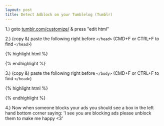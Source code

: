 ```yaml
---
layout: post
title: Detect Adblock on your Tumblelog (Tumblr)
---
```


1.) goto [tumblr.com/customize/](https://www.tumblr.com/customize/) & press "edit html"

2.) (copy &) paste the following right before ```</head>``` (CMD+F or CTRL+F to find ```</head>```)

{% highlight html %}
<script>var adsnotblocked=false</script>
<script type="text/javascript" src="http://static.tumblr.com/4ra4qv5/hZmnadqev/advertisement.js"></script>
{% endhighlight %}

3.) (copy &) paste the following right before ```</body>``` (CMD+F or CTRL+F to find ```</head>```)

{% highlight html %}
<div style="position:fixed;bottom:10px;left:10px;font-family:arial,verdana;font-size:16px;line-height:16px;width:150px;text-align:left;">
    <script>if (adsnotblocked!=true){
        document.write("I see you are blocking ads please unblock them to make me happy &lt;3");}
    </script>
</div>
{% endhighlight %}

4.) Now when someone blocks your ads you should see a box in the left hand bottom corner saying: 'I see you are blocking ads please unblock them to make me happy <3'
